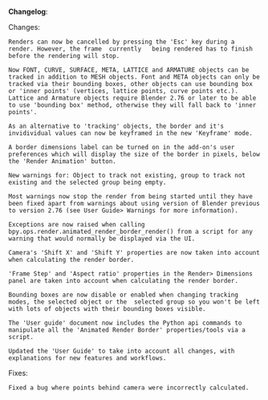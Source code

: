 **Changelog**:

Changes:

	Renders can now be cancelled by pressing the 'Esc' key during a render. However, the frame 	currently 	being rendered has to finish before the rendering will stop.

	Now FONT, CURVE, SURFACE, META, LATTICE and ARMATURE objects can be tracked in addition to MESH objects. Font and META objects can only be tracked via their bounding boxes, other objects can use bounding box or 'inner points' (vertices, lattice points, curve points etc.). Lattice and Armature objects require Blender 2.76 or later to be able to use 'bounding box' method, otherwise they will fall back to 'inner points'.

	As an alternative to 'tracking' objects, the border and it's invidividual values can now be keyframed in the new 'Keyframe' mode.

	A border dimensions label can be turned on in the add-on's user preferences which will display the size of the border in pixels, below the 'Render Animation' button.

	New warnings for: Object to track not existing, group to track not existing and the selected group being empty. 

	Most warnings now stop the render from being started until they have been fixed apart from warnings about using version of Blender previous to version 2.76 (see User Guide> Warnings for more information).

	Exceptions are now raised when calling bpy.ops.render.animated_render_border_render() from a script for any warning that would normally be displayed via the UI.

	Camera's 'Shift X' and 'Shift Y' properties are now taken into account when calculating the render border.

	'Frame Step' and 'Aspect ratio' properties in the Render> Dimensions panel are taken into account when calculating the render border.
	
	Bounding boxes are now disable or enabled when changing tracking modes, the selected object or the  selected group so you won't be left with lots of objects with their bounding boxes visible.
	
	The 'User guide' document now includes the Python api commands to manipulate all the 'Animated Render Border' properties/tools via a script.

	Updated the 'User Guide' to take into account all changes, with explanations for new features and workflows.

Fixes:

	Fixed a bug where points behind camera were incorrectly calculated.
